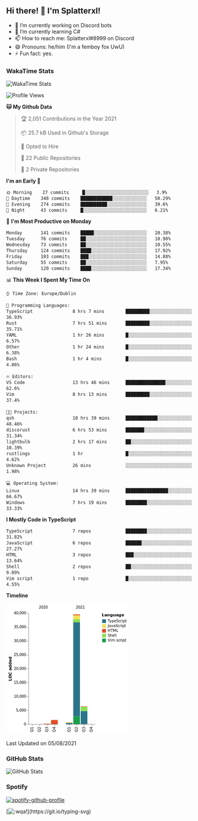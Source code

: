 ## Hi there! 👋 I'm Splatterxl!

- 🔭 I’m currently working on Discord bots
- 🌱 I’m currently learning C#
- 📫 How to reach me: Splatterxl#8999 on Discord
- 😄 Pronouns: he/him (I'm a femboy fox UwU)
- ⚡ Fun fact: yes.

### WakaTime Stats
![WakaTime Stats](https://wakatime.com/share/@Splatterxl/3171b454-6d7f-4cf9-91d7-768613f3b8c2.svg)
<!--START_SECTION:waka-->
![Profile Views](http://img.shields.io/badge/Profile%20Views-0-blue)

**🐱 My Github Data** 

> 🏆 2,051 Contributions in the Year 2021
 > 
> 📦 25.7 kB Used in Github's Storage 
 > 
> 💼 Opted to Hire
 > 
> 📜 22 Public Repositories 
 > 
> 🔑 2 Private Repositories  
 > 
**I'm an Early 🐤** 

```text
🌞 Morning    27 commits     █░░░░░░░░░░░░░░░░░░░░░░░░   3.9% 
🌆 Daytime    348 commits    ████████████░░░░░░░░░░░░░   50.29% 
🌃 Evening    274 commits    ██████████░░░░░░░░░░░░░░░   39.6% 
🌙 Night      43 commits     █░░░░░░░░░░░░░░░░░░░░░░░░   6.21%

```
📅 **I'm Most Productive on Monday** 

```text
Monday       141 commits    █████░░░░░░░░░░░░░░░░░░░░   20.38% 
Tuesday      76 commits     ██░░░░░░░░░░░░░░░░░░░░░░░   10.98% 
Wednesday    73 commits     ██░░░░░░░░░░░░░░░░░░░░░░░   10.55% 
Thursday     124 commits    ████░░░░░░░░░░░░░░░░░░░░░   17.92% 
Friday       103 commits    ███░░░░░░░░░░░░░░░░░░░░░░   14.88% 
Saturday     55 commits     ██░░░░░░░░░░░░░░░░░░░░░░░   7.95% 
Sunday       120 commits    ████░░░░░░░░░░░░░░░░░░░░░   17.34%

```


📊 **This Week I Spent My Time On** 

```text
⌚︎ Time Zone: Europe/Dublin

💬 Programming Languages: 
TypeScript               8 hrs 7 mins        █████████░░░░░░░░░░░░░░░░   36.93% 
Rust                     7 hrs 51 mins       █████████░░░░░░░░░░░░░░░░   35.71% 
YAML                     1 hr 26 mins        █░░░░░░░░░░░░░░░░░░░░░░░░   6.57% 
Other                    1 hr 24 mins        █░░░░░░░░░░░░░░░░░░░░░░░░   6.38% 
Bash                     1 hr 4 mins         █░░░░░░░░░░░░░░░░░░░░░░░░   4.86%

🔥 Editors: 
VS Code                  13 hrs 46 mins      ███████████████░░░░░░░░░░   62.6% 
Vim                      8 hrs 13 mins       █████████░░░░░░░░░░░░░░░░   37.4%

🐱‍💻 Projects: 
qsh                      10 hrs 39 mins      ████████████░░░░░░░░░░░░░   48.46% 
discorust                6 hrs 53 mins       ███████░░░░░░░░░░░░░░░░░░   31.34% 
lightbulb                2 hrs 17 mins       ██░░░░░░░░░░░░░░░░░░░░░░░   10.39% 
rustlings                1 hr                █░░░░░░░░░░░░░░░░░░░░░░░░   4.62% 
Unknown Project          26 mins             ░░░░░░░░░░░░░░░░░░░░░░░░░   1.98%

💻 Operating System: 
Linux                    14 hrs 39 mins      ████████████████░░░░░░░░░   66.67% 
Windows                  7 hrs 19 mins       ████████░░░░░░░░░░░░░░░░░   33.33%

```

**I Mostly Code in TypeScript** 

```text
TypeScript               7 repos             ████████░░░░░░░░░░░░░░░░░   31.82% 
JavaScript               6 repos             ██████░░░░░░░░░░░░░░░░░░░   27.27% 
HTML                     3 repos             ███░░░░░░░░░░░░░░░░░░░░░░   13.64% 
Shell                    2 repos             ██░░░░░░░░░░░░░░░░░░░░░░░   9.09% 
Vim script               1 repo              █░░░░░░░░░░░░░░░░░░░░░░░░   4.55%

```


**Timeline**

![Chart not found](https://raw.githubusercontent.com/nearlySplat/nearlySplat/master/charts/bar_graph.png) 


 Last Updated on 05/08/2021
<!--END_SECTION:waka-->


### GitHub Stats
![GitHub Stats](https://github-readme-stats.vercel.app/api?username=nearlySplat&count_private=true&show_icons=true&theme=dark)

### Spotify
[![spotify-github-profile](https://spotify-github-profile.vercel.app/api/view?uid=4bpfhqbsq53u8bm0qckym0pb0&cover_image=true&theme=default)](https://spotify-github-profile.vercel.app/api/view?uid=4bpfhqbsq53u8bm0qckym0pb0&redirect=true)

[![:wqa!](https://readme-typing-svg.herokuapp.com?font=Fira+Code&color=aaaaaa&center=false&vCenter=false&lines=%3Awqa!)](https://git.io/typing-svg)
